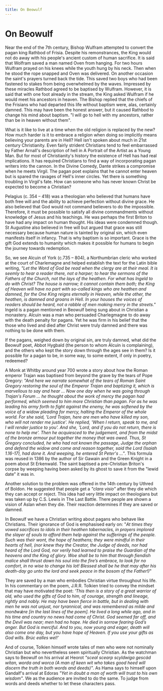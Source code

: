 ```yaml
---
title: On Beowulf
---
```


# On Beowulf

Near the end of the 7th century, Bishop Wulfram attempted to convert the pagan king Rathbod of Frisia. Despite his remonstrances, the King would not do away with his people's ancient custom of human sacrifice. It is said that Wolfram saved a man named Oven from hanging. For two hours Wulfram prayed on his knees while the youth hung by his neck. Then when he stood the rope snapped and Oven was delivered. On another occasion the saint's prayers turned back the tide. This saved two boys who had been fastened to stakes from being overwhelmed by the waves. Impressed by these miracles Rathbod agreed to be baptised by Wulfram. However, it is said that with one foot already in the stream, the King asked Wulfram if he would meet his ancestors in heaven. The Bishop replied that the chiefs of the Frisians who had departed this life without baptism were, alas, certainly damned. This may have been the honest answer, but it caused Rathbod to change his mind about baptism. "I will go to hell with my ancestors, rather than be in heaven without them".

What is it like to live at a time when the old religion is replaced by the new? How much harder is it to embrace a religion when doing so implicitly means believing your parents are in Hell? Hell isn't spoken about much in 21st century Christianity. Even fairly strident Christians tend to feel embarrassed by Father Arnall's description of hell in A Portrait of the Artist as a Young Man. But for most of Christianity's history the existence of Hell has had real implications. It has required Christians to find a way of incorporating pagan writers into the cannon. In the Divine Comedy, Dante strikes a compromise when he meets Virgil. The pagan poet explains that he cannot enter heaven but is spared the ravages of Hell's inner circles. Yet there is something troubling in Virgil's fate. How can someone who has never known Christ be expected to become a Christian?

Pelagius (c. 354 – 418) was a theologian who believed that humans have both free will and the ability to achieve perfection without divine grace. He also believed that God would not command believers to do the impossible. Therefore, it must be possible to satisfy all divine commandments without knowledge of Jesus and his teachings. He was perhaps the first Briton to have had any impact on human thought. His ideas were condemned though. St Augustine also believed in free will but argued that grace was still necessary because human nature is tainted by original sin, which even manifests itself in infancy. That is why baptism is so important. Grace is the gift God extends to humanity which makes it possible for humans to begin the journey towards redemption. 

So, we see Alcuin of York (c.735 – 804), a Northumbrian cleric who worked at the court of Charlemagne and helped establish the text for the Latin bible writing, _"Let the Word of God be read when the clergy are at their meal. It is seemly to hear a reader there, not a harper; to hear the sermons of the Fathers of the Church, not the lays of the heathen. For what has Ingeld to do with Christ? The house is narrow; it cannot contain them both; the King of Heaven will have no part with so-called kings who are heathen and damned, for the One King reigns eternally in Heaven, while the other, the heathen, is damned and groans in Hell. In your houses the voices of readers should be heard, not a rabble of men making merry in the streets."_ Ingeld is a pagan mentioned in Beowulf being sung about in Christian a monastery. Alcuin was a man who persuaded Charlegmagne to do away with the death penalty for pagans. Yet he was firm in his belief that the those who lived and died after Christ were truly damned and there was nothing to be done with them. 

If the pagans, weighed down by original sin, are truly damned, what did the Beowulf poet, Abbot Hygbald (the person to whom Alcuin is complaining), and the others who kept the story down through the ages see in them? Is it possible for a pagan to be, in some way, to some extent, if only in poetry, redeemed? 

A Monk at Whitby around year 700 wrote a story about how the Roman emperor Trajan was baptised from beyond the grave by the tears of Pope Gregory: _"And here we narrate somewhat of the tears of Roman Saint Gregory restoring the soul of the Emperor Trajan and baptizing it, which is marvellous to say and hear ... Now one day when he was going through Trajan's Forum ... he thought about the work of mercy the pagan had performed, which seemed to him more Christian than pagan. For as he was leading his army forth to fight against the enemy, he was softened by the voice of a widow pleading for mercy, halting the Emperor of the whole world. For she said, 'Lord Trajan, here are men who have killed my son, who will not render me justice'. He replied, 'When I return, speak to me, and I will render justice to you'. And she, 'Lord, and if you do not return, there is none to help me'. Then he acquiesced to the judgement, and from the midst of the bronze armour put together the money that was owed. Thus, St Gregory concluded, he who had not known the passage, Judge the orphan and defend the widow and come and reason together, said the Lord (Isaiah 1.16-17), had done it. And weeping, he entered St Peter's ..."_. This formula was reused in 1386 by the author of Sir Gawain and the Green Knight in a poem about St Erkenwald. The saint baptised a pre-Christian Briton's corpse by weeping having been asked by its ghost to save it from the "lewid date" it was in.

Another solution to the problem was offered in the 14th century by Uthred of Boldon. He suggested that people get a _"clara visio"_ after they die which they can accept or reject. This idea had very little impact on theologians but was taken up by C.S. Lewis in The Last Battle. There people are shown a vision of Aslan when they die. Their reaction determines if they are saved or damned. 

In Beowulf we have a Christian writing about pagans who behave like Christians. Their ignorance of God is emphasised early on: "_At times they vowed sacrifices to idols in their heathen tabernacles, in prayers implored the slayer of souls to afford them help against the sufferings of the people. Such was their wont, the hope of heathens; they were mindful in their hearts of hell, (nor knew they the Creator, the Judge of deeds, nor had heard of the Lord God, nor verily had learned to praise the Guardian of the heavens and the King of glory. Woe shall be to him that through fiendish malice shall thrust down his soul into the fire’s embrace, to look for no comfort, in no wise to change his lot! Blessed shall be he that may after his death-day go unto the lord and seek peace in the bosom of the Father!)_"

They are saved by a man who embodies Christian virtue throughout his life. In his commentary on the poem, J.R.R. Tolkien tried to convey the mindset that may have motivated the poet: _‘This then is a story of a great warrior of old, who used the gifts of God to him, of courage, strength and lineage, rightly and nobly. He may have been fierce in battle, but in dealing with men he was not unjust, nor tyrannical, and was remembered as milde and monðwǽre [in the last lines of the poem]. He lived a long while ago, and in his time and country no news had come of Christ. God seemed far off, and the Devil was near; men had no hope. He died in sorrow fearing God’s anger. But God is merciful. And to you, now young and eager, death will also come one day, but you have hope of Heaven. If you use your gifts as God wills. Brúc ealles wel!’_

And of course, Tolkien himself wrote tales of men who were not nominally Christian but who nevertheless seem spiritually Christian. As the watchman says to Beowulf on his arrival at Heorot _"sceal scearp scyldwiga gescád witan, worda ond worca (A man of keen wit who takes good heed will discern the truth in both words and deeds)"_. As Hama says to himself upon Gandalf's arrival at Edoras _"Yet in doubt a man of worth will trust to his own wisdom"_. We as the audience are invited to do the same. To judge from words and deeds whether to let these characters pass.
